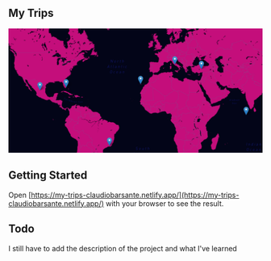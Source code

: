 ## My Trips

![Screenshot](public/img/main.png)

## Getting Started
Open [https://my-trips-claudiobarsante.netlify.app/](https://my-trips-claudiobarsante.netlify.app/) with your browser to see the result.



## Todo
I still have to add the description of the project and what I've learned
